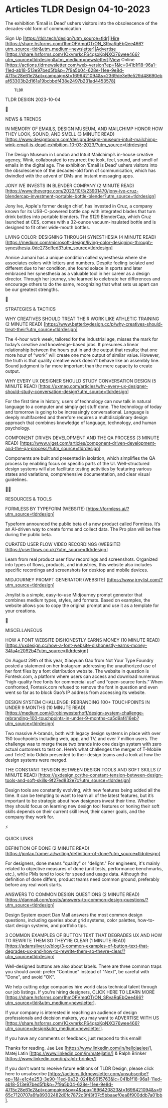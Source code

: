 # Articles TLDR Design 04-10-2023

The exhibition ‘Email is Dead’ ushers visitors into the
obsolescence of the decades-old form of communication  

Sign Up [https://tldr.tech/design?utm_source=tldr]|Hire
[https://share.hsforms.com/1hmOFVmqOTrON_SRvaRqEbQee466?utm_source=tldr&utm_medium=newsletter]|Advertise
[https://share.hsforms.com/1OxvmrkcFS4qsxKpNXCi76wee466?utm_source=tldrdesign&utm_medium=newsletter]|View
Online
[https://actions.tldrnewsletter.com/web-version?ep=1&lc=041b1f18-96a1-11ed-ab18-513e97bed5fb&p=7f9a5b04-628e-11ee-9e8d-47f5c28e61e2&pt=campaign&t=1696421094&s=2369de3e9e529d48690ebaf63303b2d161a19bcbbdf438e2497b231ad4453578]


		TLDR 

TLDR DESIGN 2023-10-04

📱 

NEWS & TRENDS

IN MEMORY OF EMAILS, DESIGN MUSEUM, AND MAILCHIMP HONOR HOW THEY LOOK,
SOUND, AND SMELL (3 MINUTE READ)
[https://www.designboom.com/design/design-museum-intuit-mailchimp-wink-email-is-dead-exhibition-10-03-2023/?utm_source=tldrdesign]

The Design Museum in London and Intuit Mailchimp’s in-house creative
agency, Wink, collaborated to resurrect the look, feel, sound, and
smell of emails in the digital age. The exhibition ‘Email is Dead’
ushers visitors into the obsolescence of the decades-old form of
communication, which has dwindled with the advent of DMs and instant
messaging apps. 

JONY IVE INVESTS IN BLENDER COMPANY (2 MINUTE READ)
[https://www.theverge.com/2023/10/3/23901470/jony-ive-cruz-blendercap-investment-portable-bottle-blender?utm_source=tldrdesign]

Jony Ive, Apple's former design chief, has invested in Cruz, a company
known for its USB-C-powered bottle cap with integrated blades that
turn drink bottles into portable blenders. The $129 BlenderCap, which
Cruz launched at CES, comes with a 32-ounce vacuum-insulated bottle
and is designed to fit other wide-mouth bottles. 

LIVING COLOR: DESIGNING THROUGH SYNESTHESIA (4 MINUTE READ)
[https://medium.com/microsoft-design/living-color-designing-through-synesthesia-0dc273cffed3?utm_source=tldrdesign]

Annice Jumani has a unique condition called synesthesia where she
associates colors with letters and numbers. Despite feeling isolated
and different due to her condition, she found solace in sports and
later embraced her synesthesia as a valuable tool in her career as a
design director. Through her journey, she learned to celebrate her
differences and encourage others to do the same, recognizing that what
sets us apart can be our greatest strengths. 

🚀 

STRATEGIES & TACTICS

WHY CREATIVES SHOULD TREAT THEIR WORK LIKE ATHLETIC TRAINING (2 MINUTE
READ)
[https://www.betterbydesign.cc/p/why-creatives-should-treat-their?utm_source=tldrdesign]

The 4-hour work week, tailored for the industrial age, misses the mark
for today’s creative and knowledge-based jobs. It presumes a linear
relationship between the hours put in and the output that results;
that one more hour of “work” will create one more output of
similar value. However, the truth is that quality creative work
doesn't behave like an assembly line. Sound judgment is far more
important than the mere capacity to create output. 

WHY EVERY UX DESIGNER SHOULD STUDY CONVERSATION DESIGN (5 MINUTE READ)
[https://uxmag.com/articles/why-every-ux-designer-should-study-conversation-design?utm_source=tldrdesign]

For the first time in history, users of technology can now talk in
natural language to a computer and simply get stuff done. The
technology of today and tomorrow is going to be increasingly
conversational. Language is deeply multifaceted and therefore requires
a multidisciplinary design approach that combines knowledge of
language, technology, and human psychology. 

COMPONENT DRIVEN DEVELOPMENT AND THE QA PROCESS (3 MINUTE READ)
[https://www.viget.com/articles/component-driven-development-and-the-qa-process/?utm_source=tldrdesign]

Components are built and presented in isolation, which simplifies the
QA process by enabling focus on specific parts of the UI.
Well-structured design systems will also facilitate testing activities
by featuring various states and variations, comprehensive
documentation, and clear visual guidelines. 

🧑‍💻 

RESOURCES & TOOLS

FORMLESS BY TYPEFORM (WEBSITE)
[https://formless.ai/?utm_source=tldrdesign]

Typeform announced the public beta of a new product called Formless.
It’s an AI-driven way to create forms and collect data. The Pro plan
will be free during the public beta. 

CURATED USER FLOW VIDEO RECORDINGS (WEBSITE)
[https://userflows.co.uk/?utm_source=tldrdesign]

Learn from real product user flow recordings and screenshots.
Organized into types of flows, products, and industries, this website
also includes specific recordings and screenshots for desktop and
mobile devices. 

MIDJOURNEY PROMPT GENERATOR (WEBSITE)
[https://www.jrnylist.com/?utm_source=tldrdesign]

Jrnylist is a simple, easy-to-use Midjourney prompt generator that
combines medium types, styles, and formats. Based on examples, the
website allows you to copy the original prompt and use it as a
template for your creations. 

🎁 

MISCELLANEOUS

HOW A FONT WEBSITE DISHONESTLY EARNS MONEY (10 MINUTE READ)
[https://uxdesign.cc/how-a-font-website-dishonestly-earns-money-34fa4c2092b4?utm_source=tldrdesign]

On August 29th of this year, Xiaoyuan Gao from Not Your Type Foundry
posted a statement on her Instagram addressing the unauthorized use of
her font files by a font distribution website. The website in question
is Fontesk.com, a platform where users can access and download
numerous “high-quality free fonts for commercial use” and
“open-source fonts.” When confronted, Fontesk.com refused to
remove the font in question and even went so far as to block Gao’s
IP address from accessing its website. 

DESIGN SYSTEM CHALLENGE: REBRANDING 100+ TOUCHPOINTS IN UNDER 9 MONTHS
(10 MINUTE READ)
[https://medium.com/@robinwesterhoff/design-system-challenge-rebranding-100-touchpoints-in-under-9-months-ca5d9af416eb?utm_source=tldrdesign]

Two massive A-brands, both with legacy design systems in place with
over 150 touchpoints including web, app, and TV, and over 7 million
users. The challenge was to merge these two brands into one design
system with zero actual customers to test on. Here’s what challenges
the merger of T-Mobile and Tele2 into Odido presented to their design
teams and a look at how the design systems were merged. 

THE CONSTANT TENSION BETWEEN DESIGN TOOLS AND SOFT SKILLS (7 MINUTE
READ)
[https://uxdesign.cc/the-constant-tension-between-design-tools-and-soft-skills-9f27ed832e7c?utm_source=tldrdesign]

Design tools are constantly evolving, with new features being added
all the time. It can be tempting to want to learn all of the latest
features, but it’s important to be strategic about how designers
invest their time. Whether they should focus on learning new design
tool features or honing their soft skills depends on their current
skill level, their career goals, and the company they work for. 

⚡ 

QUICK LINKS

DEFINITION OF DONE (2 MINUTE READ)
[https://jonlax.framer.ai/writing/definition-of-done?utm_source=tldrdesign]

For designers, done means "quality" or "delight." For engineers, it's
mainly related to objective measures of done (unit tests, performance
benchmarks, etc.), while PMs tend to look for speed and usage data.
Although the definition of done differs, product teams need common
ground, preferably before any real work starts. 

ANSWERS TO COMMON DESIGN QUESTIONS (2 MINUTE READ)
[https://danmall.com/posts/answers-to-common-design-questions/?utm_source=tldrdesign]

Design System expert Dan Mall answers the most common design
questions, including queries about grid systems, color palettes,
how-to-start design systems, and portfolio tips. 

3 COMMON EXAMPLES OF BUTTON TEXT THAT DEGRADES UX AND HOW TO REWRITE
THEM SO THEY’RE CLEAR (1 MINUTE READ)
[https://adamsilver.io/blog/3-common-examples-of-button-text-that-degrades-ux-and-how-to-rewrite-them-so-theyre-clear/?utm_source=tldrdesign]

Well-designed buttons are also about labels. There are three common
traps you should avoid: prefer "Continue" instead of "Next", be
careful with "Done", and avoid "OK". 

 We help cutting edge companies hire world class technical talent
through our job listings. If you're hiring designers, CLICK HERE TO
LEARN MORE
[https://share.hsforms.com/1hmOFVmqOTrON_SRvaRqEbQee466?utm_source=tldr&utm_medium=newsletter].


If your company is interested in reaching an audience of design
professionals and decision makers, you may want to ADVERTISE WITH US
[https://share.hsforms.com/1OxvmrkcFS4qsxKpNXCi76wee466?utm_source=design&utm_medium=newsletter].


If you have any comments or feedback, just respond to this email! 

Thanks for reading, 
Jae Lee [https://www.linkedin.com/in/hellojaelee/], Matej Latin
[https://www.linkedin.com/in/matejlatin/] & Ralph Brinker
[https://www.linkedin.com/in/ralph-brinker/] 

If you don't want to receive future editions of TLDR Design,
please click here to unsubscribe
[https://actions.tldrnewsletter.com/unsubscribe?ep=1&l=e1c4e253-3e90-11ed-9a32-0241b9615763&lc=041b1f18-96a1-11ed-ab18-513e97bed5fb&p=7f9a5b04-628e-11ee-9e8d-47f5c28e61e2&pt=campaign&pv=4&spa=1696420823&t=1696421094&s=965c7120707a6fa89302482d0fc7872c3f43f07c5bbaaef0ea8f900ddb7a01bb].